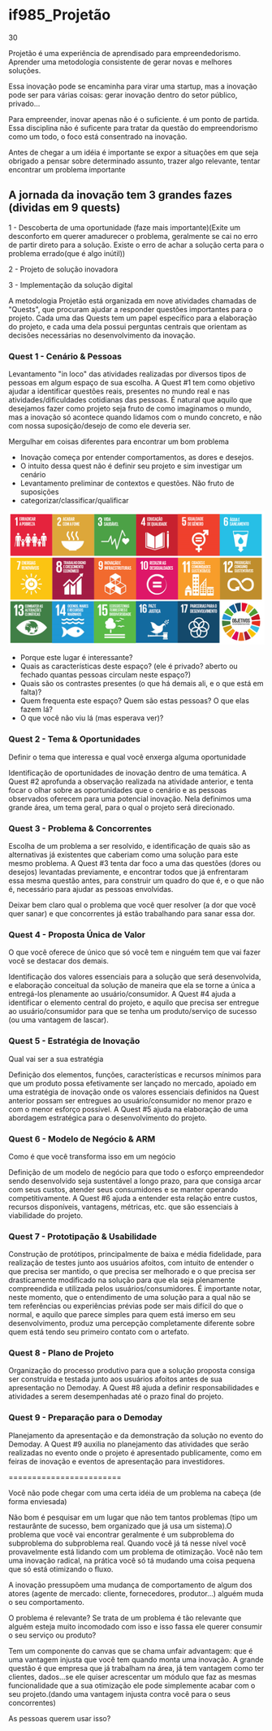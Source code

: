 # if985_Projetão

30

Projetão é uma experiência de aprendisado para empreendedorismo. Aprender uma metodologia consistente de gerar novas e melhores soluções.

Essa inovação pode se encaminha para virar uma startup, mas a inovação pode ser para várias coisas: gerar inovação dentro do setor público, privado...

Para empreender, inovar apenas não é o suficiente. é um ponto de partida. Essa disciplina não é suficente para tratar da questão do empreendorismo como um todo, o foco está consentrado na inovação. 


Antes de chegar a um idéia é importante se expor a situações em que seja obrigado a pensar sobre determinado assunto, trazer algo relevante, tentar encontrar um problema importante


## A jornada da inovação tem 3 grandes fazes (dividas em 9 quests)

1 - Descoberta de uma oportunidade (faze mais importante)(Exite um desconforto em querer amadurecer o problema, geralmente se cai no erro de partir direto para a solução. Existe o erro de achar a solução certa para o problema errado(que é algo inútil))

2 - Projeto de solução inovadora

3 - Implementação da solução digital


A metodologia Projetão está organizada em nove atividades chamadas de "Quests", que procuram ajudar a responder questões importantes para o projeto. Cada uma das Quests tem um papel específico para a elaboração do projeto, e cada uma dela possui perguntas centrais que orientam as decisões necessárias no desenvolvimento da inovação.


### Quest 1 - Cenário & Pessoas

Levantamento "in loco" das atividades realizadas por diversos tipos de pessoas em algum espaço de sua escolha. A Quest #1 tem como objetivo ajudar a identificar questões reais, presentes no mundo real e nas atividades/dificuldades cotidianas das pessoas. É natural que aquilo que desejamos fazer como projeto seja fruto de como imaginamos o mundo, mas a inovação só acontece quando lidamos com o mundo concreto, e não com nossa suposição/desejo de como ele deveria ser.

Mergulhar em coisas diferentes para encontrar um bom problema
- Inovação começa por entender comportamentos, as dores e desejos.
- O intuito dessa quest não é definir seu projeto e sim investigar um cenário
- Levantamento preliminar de contextos e questões. Não fruto de suposições
- categorizar/classificar/qualificar 

<img src="./assets/obj_onu.jpg">

- Porque este lugar é interessante?
- Quais as características deste espaço? (ele é privado? aberto ou fechado quantas pessoas circulam neste espaço?)
- Quais são os contrastes presentes (o que há demais ali, e o que está em falta)?
- Quem frequenta este espaço? Quem são estas pessoas? O que elas fazem lá?
- O que você não viu lá (mas esperava ver)?

### Quest 2 - Tema & Oportunidades
Definir o tema que interessa e qual você enxerga alguma oportunidade

Identificação de oportunidades de inovação dentro de uma temática. A Quest #2 aprofunda a observação realizada na atividade anterior, e tenta focar o olhar sobre as oportunidades que o cenário e as pessoas observados oferecem para uma potencial inovação. Nela definimos uma grande área, um tema geral, para o qual o projeto será direcionado.

### Quest 3 - Problema & Concorrentes
Escolha de um problema a ser resolvido, e identificação de quais são as alternativas já existentes que caberiam como uma solução para este mesmo problema. A Quest #3 tenta dar foco a uma das questões (dores ou desejos) levantadas previamente, e encontrar todos que já enfrentaram essa mesma questão antes, para construir um quadro do que é, e o que não é, necessário para ajudar as pessoas envolvidas.


Deixar bem claro qual o problema que você quer resolver (a dor que você quer sanar) e que concorrentes já estão trabalhando para sanar essa dor.

### Quest 4 - Proposta Única de Valor
O que você oferece de único que só você tem e ninguém tem que vai fazer você se destacar dos demais.

Identificação dos valores essenciais para a solução que será desenvolvida, e elaboração conceitual da solução de maneira que ela se torne a única a entregá-los plenamente ao usuário/consumidor. A Quest #4 ajuda a identificar o elemento central do projeto, e aquilo que precisa ser entregue ao usuário/consumidor para que se tenha um produto/serviço de sucesso (ou uma vantagem de lascar).

### Quest 5 - Estratégia de Inovação
Qual vai ser a sua estratégia

Definição dos elementos, funções, características e recursos mínimos para que um produto possa efetivamente ser lançado no mercado, apoiado em uma estratégia de inovação onde os valores essenciais definidos na Quest anterior possam ser entregues ao usuário/consumidor no menor prazo e com o menor esforço possível. A Quest #5 ajuda na elaboração de uma abordagem estratégica para o desenvolvimento do projeto.

### Quest 6 - Modelo de Negócio & ARM
Como é que você transforma isso em um negócio

Definição de um modelo de negócio para que todo o esforço empreendedor sendo desenvolvido seja sustentável a longo prazo, para que consiga arcar com seus custos, atender seus consumidores e se manter operando competitivamente. A Quest #6 ajuda a entender esta relação entre custos, recursos disponíveis, vantagens, métricas, etc. que são essenciais à viabilidade do projeto.

### Quest 7 - Prototipação & Usabilidade

Construção de protótipos, principalmente de baixa e média fidelidade, para realização de testes junto aos usuários afoitos, com intuito de entender o que precisa ser mantido, o que precisa ser melhorado e o que precisa ser drasticamente modificado na solução para que ela seja plenamente compreendida e utilizada pelos usuários/consumidores. É importante notar, neste momento, que o entendimento de uma solução para a qual não se tem referências ou experiências prévias pode ser mais difícil do que o normal, e aquilo que parece simples para quem está imerso em seu desenvolvimento, produz uma percepção completamente diferente sobre quem está tendo seu primeiro contato com o artefato.

### Quest 8 - Plano de Projeto

Organização do processo produtivo para que a solução proposta consiga ser construída e testada junto aos usuários afoitos antes de sua apresentação no Demoday. A Quest #8 ajuda a definir responsabilidades e atividades a serem desempenhadas até o prazo final do projeto.

### Quest 9 - Preparação para o Demoday

Planejamento da apresentação e da demonstração da solução no evento do Demoday. A Quest #9 auxilia no planejamento das atividades que serão realizadas no evento onde o projeto é apresentado publicamente, como em feiras de inovação e eventos de apresentação para investidores.

========================

Você não pode chegar com uma certa idéia de um problema na cabeça (de forma enviesada)

Não bom é pesquisar em um lugar que não tem tantos problemas (tipo um restaurânte de sucesso, bem organizado que já usa um sistema).O problema que você vai encontrar geralmente é um subproblema do subproblema do subproblema real. Quando você já tá nesse nível você provavelmente está lidando com um problema de otimização. Você não tem uma inovação radical, na prática você só tá mudando uma coisa pequena que só está otimizando o fluxo. 


A inovação pressupõem uma mudança de comportamento de algum dos atores (agente de mercado: cliente, fornecedores, produtor...) alguém muda o seu comportamento.

O problema é relevante? Se trata de um problema é tão relevante que alguém esteja muito incomodado com isso e isso fassa ele querer consumir o seu serviço ou produto? 

Tem um componente do canvas que se chama unfair advantagem: que é uma vantagem injusta que você tem quando monta uma inovação. A grande questão é que empresa que já trabalham na área, já tem vantagem como ter clientes, dados...se ele quiser acrescentar um módulo que faz as mesmas funcionalidade que a sua otimização ele pode simplemente acabar com o seu projeto.(dando uma vantagem injusta contra você para o seus concorrentes)

As pessoas querem usar isso?